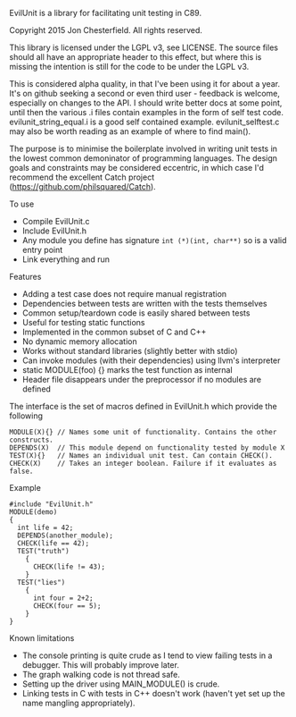 EvilUnit is a library for facilitating unit testing in C89.

Copyright 2015 Jon Chesterfield. All rights reserved.

This library is licensed under the LGPL v3, see LICENSE. The source files should all have an appropriate header to this effect, but where this is missing the intention is still for the code to be under the LGPL v3.

This is considered alpha quality, in that I've been using it for about a year. It's on github seeking a second or even third user - feedback is welcome, especially on changes to the API. I should write better docs at some point, until then the various .i files contain examples in the form of self test code. evilunit_string_equal.i is a good self contained example. evilunit_selftest.c may also be worth reading as an example of where to find main().

The purpose is to minimise the boilerplate involved in writing unit tests in the lowest common demoninator of programming languages. The design goals and constraints may be considered eccentric, in which case I'd recommend the excellent Catch project (https://github.com/philsquared/Catch).

To use
* Compile EvilUnit.c
* Include EvilUnit.h
* Any module you define has signature `int (*)(int, char**)` so is a valid entry point
* Link everything and run

Features
* Adding a test case does not require manual registration
* Dependencies between tests are written with the tests themselves
* Common setup/teardown code is easily shared between tests
* Useful for testing static functions
* Implemented in the common subset of C and C++
* No dynamic memory allocation
* Works without standard libraries (slightly better with stdio)
* Can invoke modules (with their dependencies) using llvm's interpreter
* static MODULE(foo) {} marks the test function as internal
* Header file disappears under the preprocessor if no modules are defined

The interface is the set of macros defined in EvilUnit.h which provide the following
```
MODULE(X){} // Names some unit of functionality. Contains the other constructs.
DEPENDS(X)  // This module depend on functionality tested by module X
TEST(X){}   // Names an individual unit test. Can contain CHECK().
CHECK(X)    // Takes an integer boolean. Failure if it evaluates as false.
```

Example
```
#include "EvilUnit.h"
MODULE(demo)
{
  int life = 42;
  DEPENDS(another_module);
  CHECK(life == 42);
  TEST("truth")
    {
      CHECK(life != 43);
    }
  TEST("lies")
    {
      int four = 2+2;
      CHECK(four == 5);
    }
}
```

Known limitations
* The console printing is quite crude as I tend to view failing tests in a debugger. This will probably improve later.
* The graph walking code is not thread safe.
* Setting up the driver using MAIN_MODULE() is crude.
* Linking tests in C with tests in C++ doesn't work (haven't yet set up the name mangling appropriately).
